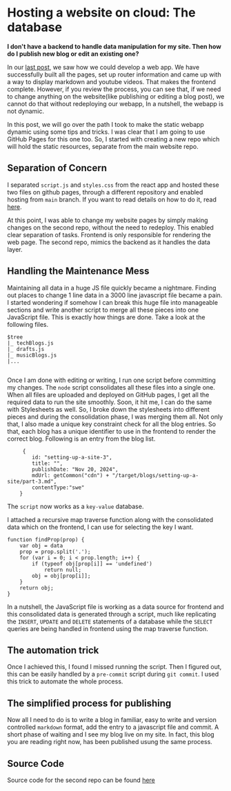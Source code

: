 # Hosting a website on cloud: The database

**I don't have a backend to handle data manipulation for my site. Then how do I publish new blog or edit an existing one?**

In our [last post](/#/content/setting-up-a-site-2), we saw how we could develop a web app. We have successfully built all the pages, set up router information and came up with a way to display markdown and youtube videos. That makes the frontend complete. However, if you review the process, you can see that, if we need to change anything on the website(like publishing or editing a blog post), we cannot do that without redeploying our webapp, In a nutshell, the webapp is not dynamic.

In this post, we will go over the path I took to make the static webapp dynamic using some tips and tricks. I was clear that I am going to use GitHub Pages for this one too. So, I started with creating a new repo which will hold the static resources, separate from the main website repo.

## Separation of Concern

I separated `script.js` and `styles.css` from the react app and hosted these two files on github pages, through a different repository and enabled hosting from `main` branch. If you want to read details on how to do it, read [here](/#/content/static-file-hosting).

At this point, I was able to change my website pages by simply making changes on the second repo, without the need to redeploy. This enabled clear separation of tasks. Frontend is only responsible for rendering the web page. The second repo, mimics the backend as it handles the data layer.

## Handling the Maintenance Mess
Maintaining all data in a huge JS file quickly became a nightmare. Finding out places to change 1 line data in a 3000 line javascript file became a pain. I started wondering if somehow I can break this huge file into manageable sections and write another script to merge all these pieces into one JavaScript file. This is exactly how things are done. Take a look at the following files.
```
$tree
|_ techBlogs.js
|_ drafts.js
|_ musicBlogs.js
|...
   
```
Once I am done with editing or writing, I run one script before committing my changes. The `node` script consolidates all these files into a single one. When all files are uploaded and deployed on GitHub pages, I get all the required data to run the site smoothly. Soon, it hit me, I can do the same with Stylesheets as well. So, I broke down the stylesheets into different pieces and during the consolidation phase, I was merging them all. Not only that, I also made a unique key constraint check for all the blog entries. So that, each blog has a unique identifier to use in the frontend to render the correct blog. Following is an entry from the blog list.
```
     {
        id: "setting-up-a-site-3",
        title: "",
        publishDate: "Nov 20, 2024",
        mdUrl: getCommon("cdn") + "/target/blogs/setting-up-a-site/part-3.md",
        contentType:"swe"
    }
```
The `script` now works as a `key-value` database.

I attached a recursive map traverse function along with the consolidated data which on the frontend, I can use for selecting the key I want.

```
function findProp(prop) {
    var obj = data
    prop = prop.split('.');
    for (var i = 0; i < prop.length; i++) {
        if (typeof obj[prop[i]] == 'undefined')
            return null;
        obj = obj[prop[i]];
    }
    return obj;
}
```

In a nutshell, the JavaScript file is working as a data source for frontend and this consolidated data is generated through a script, much like replicating the `INSERT`, `UPDATE` and `DELETE` statements of a database while the `SELECT` queries are being handled in frontend using the map traverse function.

## The automation trick
Once I achieved this, I found I missed running the script. Then I figured out, this can be easily handled by a `pre-commit` script during `git commit`. I used this trick to automate the whole process.

## The simplified process for publishing
Now all I need to do is to write a blog in familiar, easy to write and version controlled `markdown` format, add the entry to a javascript file and commit. A short phase of waiting and I see my blog live on my site. In fact, this blog you are reading right now, has been published usung the same process.

## Source Code
Source code for the second repo can be found [here](https://github.com/palash90/site-assets)

